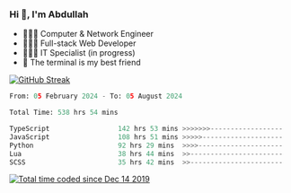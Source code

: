 <h3>Hi 👋, I'm Abdullah</h3>

- 👷🏼‍♂️ Computer & Network Engineer
- 👨🏻‍💻 Full-stack Web Developer
- 👨🏻‍💻 IT Specialist (in progress)
- 🖤 The terminal is my best friend

[![GitHub Streak](https://streak-stats.demolab.com?user=al3bad&theme=transparent&date_format=j%20M%5B%20Y%5D)](https://git.io/streak-stats)

<!--START_SECTION:waka-->

```python
From: 05 February 2024 - To: 05 August 2024

Total Time: 538 hrs 54 mins

TypeScript                 142 hrs 53 mins >>>>>>>------------------   26.36 %
JavaScript                 108 hrs 51 mins >>>>>--------------------   20.08 %
Python                     92 hrs 29 mins  >>>>---------------------   17.06 %
Lua                        38 hrs 44 mins  >>-----------------------   07.15 %
SCSS                       35 hrs 42 mins  >>-----------------------   06.59 %
```

<!--END_SECTION:waka-->

<p>
  <a href="https://wakatime.com/@ce2a2aac-0d6b-4d65-b864-8a4bcaf12967"><img src="https://wakatime.com/badge/user/ce2a2aac-0d6b-4d65-b864-8a4bcaf12967.svg" alt="Total time coded since Dec 14 2019" /></a>
</p>
